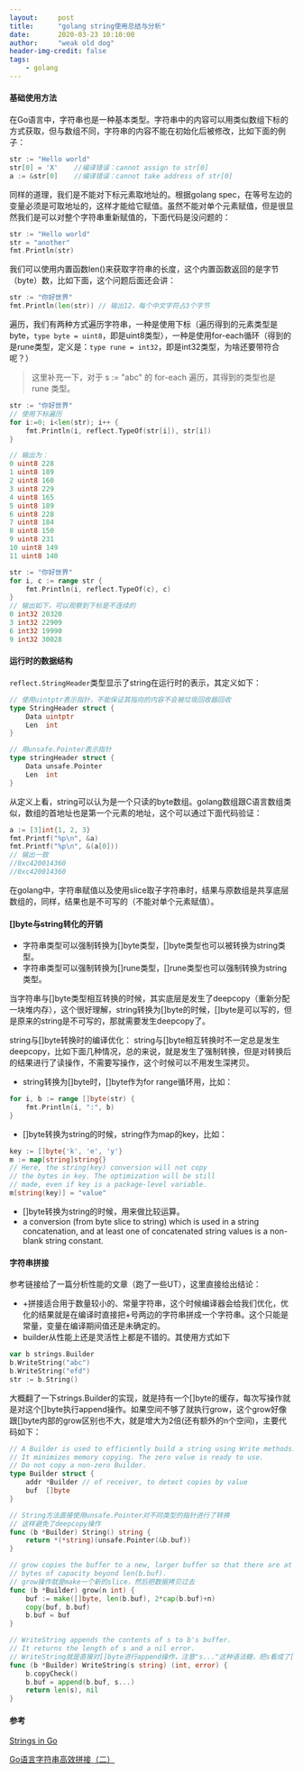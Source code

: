 ```yaml
---
layout:     post
title:      "golang string使用总结与分析"
date:       2020-03-23 10:10:00
author:     "weak old dog"
header-img-credit: false
tags:
    - golang
---
```


#### 基础使用方法
在Go语言中，字符串也是一种基本类型。字符串中的内容可以用类似数组下标的方式获取，但与数组不同，字符串的内容不能在初始化后被修改，比如下面的例子：
```go
str := "Hello world"
str[0] = 'X'    //编译错误：cannot assign to str[0]
a := &str[0]    //编译错误：cannot take address of str[0]
```
同样的道理，我们是不能对下标元素取地址的。根据golang spec，在等号左边的变量必须是可取地址的，这样才能给它赋值。虽然不能对单个元素赋值，但是很显然我们是可以对整个字符串重新赋值的，下面代码是没问题的：
```go
str := "Hello world"
str = "another"
fmt.Println(str)
```

我们可以使用内置函数len()来获取字符串的长度，这个内置函数返回的是字节（byte）数，比如下面，这个问题后面还会讲：
```go
str := "你好世界"
fmt.Println(len(str)) // 输出12，每个中文字符占3个字节
```

遍历，我们有两种方式遍历字符串，一种是使用下标（遍历得到的元素类型是byte，`type byte = uint8`，即是uint8类型），一种是使用for-each循环（得到的是rune类型，定义是：`type rune = int32`，即是int32类型，为啥还要带符合呢？）
> 这里补充一下，对于 s := "abc" 的 for-each 遍历，其得到的类型也是 rune 类型。

```go
str := "你好世界"
// 使用下标遍历
for i:=0; i<len(str); i++ {
	fmt.Println(i, reflect.TypeOf(str[i]), str[i])
}

// 输出为：
0 uint8 228
1 uint8 189
2 uint8 160
3 uint8 229
4 uint8 165
5 uint8 189
6 uint8 228
7 uint8 184
8 uint8 150
9 uint8 231
10 uint8 149
11 uint8 140
```
```go
str := "你好世界"
for i, c := range str {
	fmt.Println(i, reflect.TypeOf(c), c)
}
// 输出如下，可以观察到下标是不连续的
0 int32 20320
3 int32 22909
6 int32 19990
9 int32 30028
```

#### 运行时的数据结构
`reflect.StringHeader`类型显示了string在运行时的表示，其定义如下：
```go
// 使用uintptr表示指针，不能保证其指向的内容不会被垃圾回收器回收
type StringHeader struct {
	Data uintptr
	Len  int
}

// 用unsafe.Pointer表示指针
type stringHeader struct {
	Data unsafe.Pointer
	Len  int
}
```
从定义上看，string可以认为是一个只读的byte数组。golang数组跟C语言数组类似，数组的首地址也是第一个元素的地址，这个可以通过下面代码验证：
```go
a := [3]int{1, 2, 3}
fmt.Printf("%p\n", &a)
fmt.Printf("%p\n", &(a[0]))
// 输出一致
//0xc420014360
//0xc420014360
```
在golang中，字符串赋值以及使用slice取子字符串时，结果与原数组是共享底层数组的，同样，结果也是不可写的（不能对单个元素赋值）。

#### []byte与string转化的开销
* 字符串类型可以强制转换为[\]byte类型，[]byte类型也可以被转换为string类型。
* 字符串类型可以强制转换为[\]rune类型，[]rune类型也可以强制转换为string类型。

当字符串与[\]byte类型相互转换的时候，其实底层是发生了deepcopy（重新分配一块堆内存），这个很好理解，string转换为[\]byte的时候，[]byte是可以写的，但是原来的string是不可写的，那就需要发生deepcopy了。

string与[]byte转换时的编译优化：
string与[]byte相互转换时不一定总是发生deepcopy，比如下面几种情况，总的来说，就是发生了强制转换，但是对转换后的结果进行了读操作，不需要写操作，这个时候可以不用发生深拷贝。

* string转换为[\]byte时，[]byte作为for range循环用，比如：
```go
for i, b := range []byte(str) {
	fmt.Println(i, ":", b)
}
```

* []byte转换为string的时候，string作为map的key，比如：
```go
key := []byte{'k', 'e', 'y'}
m := map[string]string{}
// Here, the string(key) conversion will not copy
// the bytes in key. The optimization will be still
// made, even if key is a package-level variable.
m[string(key)] = "value"
```

* []byte转换为string的时候，用来做比较运算。
* a conversion (from byte slice to string) which is used in a string concatenation, and at least one of concatenated string values is a non-blank string constant.

#### 字符串拼接
参考链接给了一篇分析性能的文章（跑了一些UT），这里直接给出结论：
* +拼接适合用于数量较小的、常量字符串，这个时候编译器会给我们优化，优化的结果就是在编译时直接把+号两边的字符串拼成一个字符串。这个只能是常量，变量在编译期间值还是未确定的。
* builder从性能上还是灵活性上都是不错的。其使用方式如下
```go
var b strings.Builder
b.WriteString("abc")
b.WriteString("efd")
str := b.String()
```

大概翻了一下strings.Builder的实现，就是持有一个[\]byte的缓存，每次写操作就是对这个[\]byte执行append操作。如果空间不够了就执行grow，这个grow好像跟[]byte内部的grow区别也不大，就是增大为2倍(还有额外的n个空间)，主要代码如下：
```go
// A Builder is used to efficiently build a string using Write methods.
// It minimizes memory copying. The zero value is ready to use.
// Do not copy a non-zero Builder.
type Builder struct {
	addr *Builder // of receiver, to detect copies by value
	buf  []byte
}

// String方法直接使用unsafe.Pointer对不同类型的指针进行了转换
// 这样避免了deepcopy操作
func (b *Builder) String() string {
	return *(*string)(unsafe.Pointer(&b.buf))
}

// grow copies the buffer to a new, larger buffer so that there are at least n
// bytes of capacity beyond len(b.buf).
// grow操作就是make一个新的slice，然后把数据拷贝过去
func (b *Builder) grow(n int) {
	buf := make([]byte, len(b.buf), 2*cap(b.buf)+n)
	copy(buf, b.buf)
	b.buf = buf
}

// WriteString appends the contents of s to b's buffer.
// It returns the length of s and a nil error.
// WriteString就是直接对[]byte进行append操作，注意"s..."这种语法糖，把s看成了[]byte
func (b *Builder) WriteString(s string) (int, error) {
	b.copyCheck()
	b.buf = append(b.buf, s...)
	return len(s), nil
}
```

#### 参考

[Strings in Go](https://go101.org/article/string.html)

[Go语言字符串高效拼接（二）](https://www.flysnow.org/2018/11/05/golang-concat-strings-performance-analysis.html)